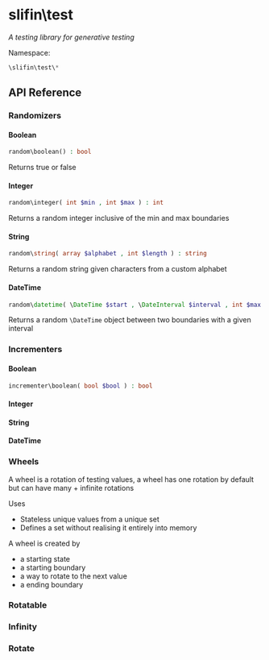 # slifin\test
_A testing library for generative testing_

Namespace:

```php
\slifin\test\*
```

## API Reference

### Randomizers

#### Boolean
```php
random\boolean() : bool
```
Returns true or false
#### Integer
```php
random\integer( int $min , int $max ) : int
```
Returns a random integer inclusive of the min and max boundaries
#### String
```php
random\string( array $alphabet , int $length ) : string
```
Returns a random string given characters from a custom alphabet
#### DateTime
```php
random\datetime( \DateTime $start , \DateInterval $interval , int $max ) : \DateTime
```
Returns a random ```\DateTime``` object between two boundaries with a given interval
### Incrementers

#### Boolean
```php
incrementer\boolean( bool $bool ) : bool
```
#### Integer
#### String
#### DateTime

### Wheels

A wheel is a rotation of testing values, a wheel has one
rotation by default but can have many + infinite rotations

Uses
  - Stateless unique values from a unique set
  - Defines a set without realising it entirely into memory

A wheel is created by
  - a starting state
  - a starting boundary
  - a way to rotate to the next value
  - a ending boundary



### Rotatable

### Infinity

### Rotate
